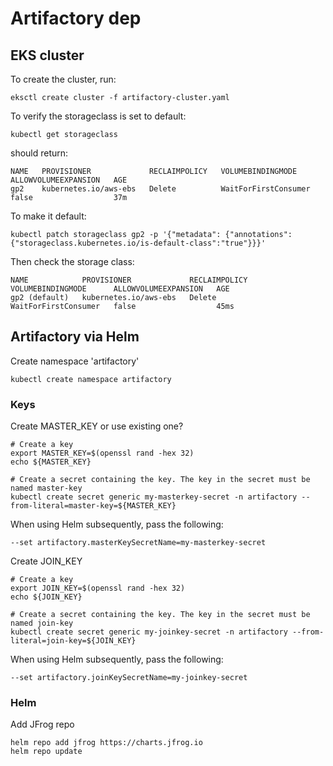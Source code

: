 # Artifactory dep
## EKS cluster
To create the cluster, run:
```
eksctl create cluster -f artifactory-cluster.yaml
```

To verify the storageclass is set to default:
```
kubectl get storageclass
```
should return:
```
NAME   PROVISIONER             RECLAIMPOLICY   VOLUMEBINDINGMODE      ALLOWVOLUMEEXPANSION   AGE
gp2    kubernetes.io/aws-ebs   Delete          WaitForFirstConsumer   false                  37m
```

To make it default:
```
kubectl patch storageclass gp2 -p '{"metadata": {"annotations":{"storageclass.kubernetes.io/is-default-class":"true"}}}'
```
Then check the storage class:
```
NAME            PROVISIONER             RECLAIMPOLICY   VOLUMEBINDINGMODE      ALLOWVOLUMEEXPANSION   AGE
gp2 (default)   kubernetes.io/aws-ebs   Delete          WaitForFirstConsumer   false                  45ms
```

## Artifactory via Helm
Create namespace 'artifactory'
```
kubectl create namespace artifactory
```

### Keys
Create MASTER_KEY or use existing one?
```
# Create a key
export MASTER_KEY=$(openssl rand -hex 32)
echo ${MASTER_KEY}
 
# Create a secret containing the key. The key in the secret must be named master-key
kubectl create secret generic my-masterkey-secret -n artifactory --from-literal=master-key=${MASTER_KEY}
``` 
When using Helm subsequently, pass the following:
```
--set artifactory.masterKeySecretName=my-masterkey-secret
```

Create JOIN_KEY
```
# Create a key
export JOIN_KEY=$(openssl rand -hex 32)
echo ${JOIN_KEY}
 
# Create a secret containing the key. The key in the secret must be named join-key
kubectl create secret generic my-joinkey-secret -n artifactory --from-literal=join-key=${JOIN_KEY}
```

When using Helm subsequently, pass the following:
```
--set artifactory.joinKeySecretName=my-joinkey-secret
```

### Helm
Add JFrog repo
```
helm repo add jfrog https://charts.jfrog.io
helm repo update
```


